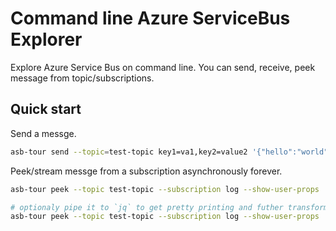 # Command line Azure ServiceBus Explorer

Explore Azure Service Bus on command line. You can send, receive, peek message from topic/subscriptions.

## Quick start

Send a messge.

```bash
asb-tour send --topic=test-topic key1=va1,key2=value2 '{"hello":"world"}'
```

Peek/stream messge from a subscription asynchronously forever.

```bash
asb-tour peek --topic test-topic --subscription log --show-user-props

# optionaly pipe it to `jq` to get pretty printing and futher transformations
asb-tour peek --topic test-topic --subscription log --show-user-props | jq
```
